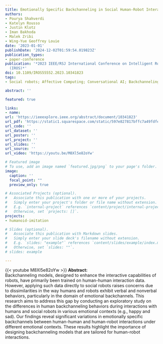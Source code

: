 ```yaml
---
title: Emotionally Specific Backchanneling in Social Human-Robot Interaction and Human-Human Interaction
authors:
- Pourya Shahverdi
- Katelyn Rousso
- Justin Klotz
- Iman Bakhoda
- Malek Zribi
- Wing-Yue Geoffrey Louie
date: '2023-01-01'
publishDate: '2024-12-02T01:59:54.019823Z'
publication_types:
- paper-conference
publication: '*2023 IEEE/RSJ International Conference on Intelligent Robots and Systems
  (IROS)*'
doi: 10.1109/IROS55552.2023.10341823
tags:
- Social robots; Affective Computing; Conversational AI; Backchanneling; Behavioral sciences

abstract: ''

featured: true

links:
- name:
url: 'https://ieeexplore.ieee.org/abstract/document/10341823'
url_pdf: 'https://static1.squarespace.com/static/597e827817bffc7a49fdfe42/t/64df8dd8020ac86a7bb919ce/1692372458551/IROS+2023+Backchannelling.pdf'
url_code: ''
url_dataset: ''
url_poster: ''
url_project: ''
url_slides: ''
url_source: ''
url_video: 'https://youtu.be/M8Xl5e82oYw'

# Featured image
# To use, add an image named `featured.jpg/png` to your page's folder. 
image:
  caption: ''
  focal_point: ""
  preview_only: true

# Associated Projects (optional).
#   Associate this publication with one or more of your projects.
#   Simply enter your project's folder or file name without extension.
#   E.g. `internal-project` references `content/project/internal-project/index.md`.
#   Otherwise, set `projects: []`.
projects:
- humanoid-imitation

# Slides (optional).
#   Associate this publication with Markdown slides.
#   Simply enter your slide deck's filename without extension.
#   E.g. `slides: "example"` references `content/slides/example/index.md`.
#   Otherwise, set `slides: ""`.
# slides: example

---
```


{{< youtube M8Xl5e82oYw >}}
**Abstract:**  
Backchanneling models, designed to enhance the interactive capabilities of robots, have primarily been trained on human-human interaction data. However, applying such data directly to social robots raises concerns due to dissimilarities in the way humans and robots exhibit verbal and nonverbal behaviors, particularly in the domain of emotional backchannels. This research aims to address this gap by conducting an exploratory study on the differences in human backchanneling behaviors during interactions with humans and social robots in various emotional contexts (e.g., happy and sad). Our findings reveal significant variations in emotionally specific backchannels between human-human and human-robot interactions under different emotional contexts. These results highlight the importance of designing backchanneling models that are tailored for human-robot interactions.